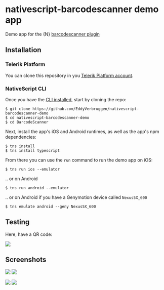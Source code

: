 # nativescript-barcodescanner demo app

Demo app for the {N} [barcodescanner plugin](https://www.npmjs.com/package/nativescript-barcodescanner)

## Installation

### Telerik Platform

You can clone this repository in you [Telerik Platform account](https://platform.telerik.com).

### NativeScript CLI
Once you have the [CLI installed](https://github.com/NativeScript/nativescript-cli#installation), start by cloning the repo:

```
$ git clone https://github.com/EddyVerbruggen/nativescript-barcodescanner-demo
$ cd nativescript-barcodescanner-demo
$ cd BarcodeScanner
```

Next, install the app's iOS and Android runtimes, as well as the app's npm dependencies:

```
$ tns install
$ tns install typescript
```

From there you can use the `run` command to run the demo app on iOS:

```
$ tns run ios --emulator
```

.. or on Android

```
$ tns run android --emulator
```

.. or on Android if you have a Genymotion device called `Nexus5X_600`
```
$ tns emulate android --geny Nexus5X_600
```

## Testing
Here, have a QR code:

![](qr.png)


## Screenshots

![](screenshots/ios/ios-1.png)
![](screenshots/ios/ios-2.png)

![](screenshots/android/android-1.png)
![](screenshots/android/android-2.png)